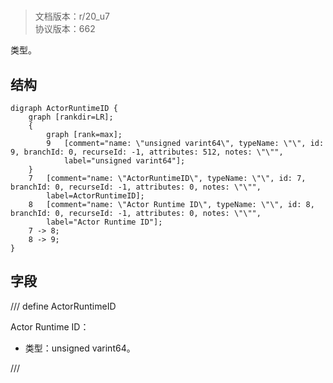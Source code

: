 # <!-- md:samp ActorRuntimeID -->

> 文档版本：r/20_u7<br/>协议版本：662

<!-- md:samp ActorRuntimeID -->类型。

## 结构

```viz
digraph ActorRuntimeID {
	graph [rankdir=LR];
	{
		graph [rank=max];
		9	[comment="name: \"unsigned varint64\", typeName: \"\", id: 9, branchId: 0, recurseId: -1, attributes: 512, notes: \"\"",
			label="unsigned varint64"];
	}
	7	[comment="name: \"ActorRuntimeID\", typeName: \"\", id: 7, branchId: 0, recurseId: -1, attributes: 0, notes: \"\"",
		label=ActorRuntimeID];
	8	[comment="name: \"Actor Runtime ID\", typeName: \"\", id: 8, branchId: 0, recurseId: -1, attributes: 0, notes: \"\"",
		label="Actor Runtime ID"];
	7 -> 8;
	8 -> 9;
}

```

## 字段

/// define
ActorRuntimeID

Actor Runtime ID：<!-- md:samp unsigned varint64 -->

- 类型：unsigned varint64。


///
